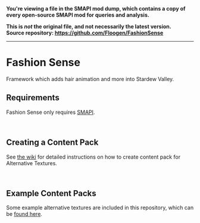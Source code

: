 **You're viewing a file in the SMAPI mod dump, which contains a copy of every open-source SMAPI mod
for queries and analysis.**

**This is _not_ the original file, and not necessarily the latest version.**  
**Source repository: https://github.com/Floogen/FashionSense**

----

# Fashion Sense
 Framework which adds hair animation and more into Stardew Valley.
 
## Requirements
Fashion Sense only requires [SMAPI](https://smapi.io/).

&nbsp;
## Creating a Content Pack
See [the wiki](https://github.com/Floogen/FashionSense/wiki) for detailed instructions on how to create content pack for Alternative Textures.

&nbsp;
## Example Content Packs
Some example alternative textures are included in this repository, which can be [found here](https://github.com/Floogen/FashionSense/tree/development/FashionSense/Examples/%5BFS%5D%20Example%20Pack).
